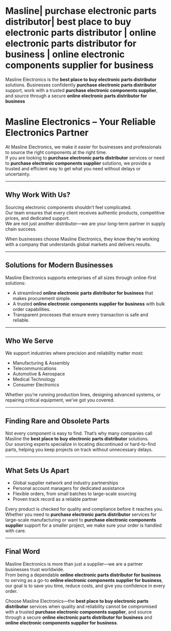 # Masline| purchase electronic parts distributor| best place to buy electronic parts distributor  | online electronic parts distributor for business  |  online electronic components supplier for business

  
Masline Electronics is the **best place to buy electronic parts distributor** solutions. Businesses  confidently **purchase electronic parts distributor** support, work with a trusted **purchase electronic components supplier**, and source through a secure **online electronic parts distributor for business** 
# Masline Electronics – Your Reliable Electronics Partner

At Masline Electronics, we make it easier for businesses and professionals to source the right components at the right time.  
If you are looking to **purchase electronic parts distributor** services or need to **purchase electronic components supplier** solutions, we provide a trusted and efficient way to get what you need without delays or uncertainty.  

---

## Why Work With Us?

Sourcing electronic components shouldn’t feel complicated.  
Our team ensures that every client receives authentic products, competitive prices, and dedicated support.  
We are not just another distributor—we are your long-term partner in supply chain success.  

When businesses choose Masline Electronics, they know they’re working with a company that understands global markets and delivers results.  

---

## Solutions for Modern Businesses

Masline Electronics supports enterprises of all sizes through online-first solutions:  

- A streamlined **online electronic parts distributor for business** that makes procurement simple.  
- A trusted **online electronic components supplier for business** with bulk order capabilities.  
- Transparent processes that ensure every transaction is safe and reliable.  

---

## Who We Serve

We support industries where precision and reliability matter most:  

- Manufacturing & Assembly  
- Telecommunications  
- Automotive & Aerospace  
- Medical Technology  
- Consumer Electronics  

Whether you’re running production lines, designing advanced systems, or repairing critical equipment, we’ve got you covered.  

---

## Finding Rare and Obsolete Parts

Not every component is easy to find. That’s why many companies call Masline the **best place to buy electronic parts distributor** solutions.  
Our sourcing experts specialize in locating discontinued or hard-to-find parts, helping you keep projects on track without unnecessary delays.  

---

## What Sets Us Apart

- Global supplier network and industry partnerships  
- Personal account managers for dedicated assistance  
- Flexible orders, from small batches to large-scale sourcing  
- Proven track record as a reliable partner  

Every product is checked for quality and compliance before it reaches you. Whether you need to **purchase electronic parts distributor** services for large-scale manufacturing or want to **purchase electronic components supplier** support for a smaller project, we make sure your order is handled with care.  

---

## Final Word

Masline Electronics is more than just a supplier—we are a partner businesses trust worldwide.  
From being a dependable **online electronic parts distributor for business** to serving as a go-to **online electronic components supplier for business**, our goal is to save you time, reduce costs, and give you confidence in every order.  

Choose Masline Electronics—the **best place to buy electronic parts distributor** services when quality and reliability cannot be compromised with a trusted **purchase electronic components supplier**, and source through a secure **online electronic parts distributor for business** and **online electronic components supplier for business**.
